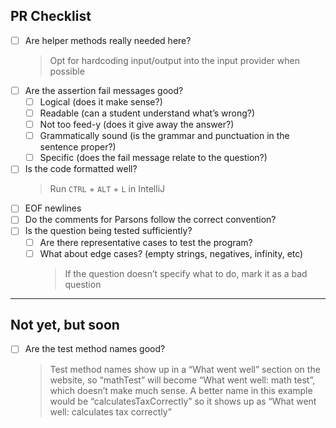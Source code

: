 ## PR Checklist
- [ ]  Are helper methods really needed here?
    > Opt for hardcoding input/output into the input provider when possible
- [ ]  Are the assertion fail messages good?
    - [ ]  Logical (does it make sense?)
    - [ ]  Readable (can a student understand what’s wrong?)
    - [ ]  Not too feed-y (does it give away the answer?)
    - [ ]  Grammatically sound (is the grammar and punctuation in the sentence proper?)
    - [ ]  Specific (does the fail message relate to the question?)
- [ ]  Is the code formatted well?
    > Run `CTRL` + `ALT` + `L` in IntelliJ
- [ ]  EOF newlines
- [ ]  Do the comments for Parsons follow the correct convention?
- [ ]  Is the question being tested sufficiently?
    - [ ]  Are there representative cases to test the program?
    - [ ]  What about edge cases? (empty strings, negatives, infinity, etc)
        > If the question doesn’t specify what to do, mark it as a bad question
---

## Not yet, but soon

- [ ]  Are the test method names good?
    > Test method names show up in a “What went well” section on the website, so “mathTest” will become “What went well: math test”, which doesn’t make much sense. A better name in this example would be “calculatesTaxCorrectly” so it shows up as “What went well: calculates tax correctly”
